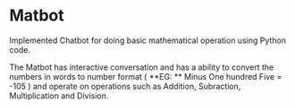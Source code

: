 # Matbot

Implemented Chatbot for doing basic mathematical operation using Python code.

The Matbot has interactive conversation and has a ability to convert the numbers in words to number format ( **EG: ** Minus One hundred Five = -105 ) and operate on operations such as Addition, Subraction, Multiplication and Division.
